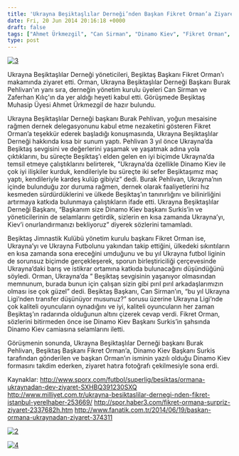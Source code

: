 ```yaml
---
title: 'Ukrayna Beşiktaşlılar Derneği’nden Başkan Fikret Orman’a Ziyaret'
date: Fri, 20 Jun 2014 20:16:18 +0000
draft: false
tags: ["Ahmet Ürkmezgil", "Can Sirman", "Dinamo Kiev", "Fikret Orman", "Igor Surkis", "Ukrayna Beşiktaşlılar Derneği", "Ukrayna Beşiktaşlılar Derneği", "Zaferhan Kılıç"]
type: post
---
```


[![3](http://burakpehlivan.org/wp-content/uploads/2014/06/3.jpg)](http://burakpehlivan.org/wp-content/uploads/2014/06/3.jpg)

Ukrayna Beşiktaşlılar Derneği yöneticileri, Beşiktaş Başkanı Fikret Orman'ı makamında ziyaret etti.
Orman, Ukrayna Beşiktaşlılar Derneği Başkanı Burak Pehlivan'ın yanı sıra, derneğin yönetim kurulu üyeleri Can Sirman ve Zaferhan Kılıç'ın da yer aldığı heyeti kabul etti. Görüşmede Beşiktaş Muhasip Üyesi Ahmet Ürkmezgil de hazır bulundu.

Ukrayna Beşiktaşlılar Derneği başkanı Burak Pehlivan, yoğun mesaisine rağmen dernek delegasyonunu kabul etme nezaketini gösteren Fikret Orman’a teşekkür ederek başladığı konuşmasında, Ukrayna Beşiktaşlılar Derneği hakkında kısa bir sunum yaptı. Pehlivan 3 yıl önce Ukrayna’da Beşiktaş sevgisini ve değerlerini yaşamak ve yaşatmak adına yola çıktıklarını, bu süreçte Beşiktaş’ı elden gelen en iyi biçimde Ukrayna’da temsil etmeye çalıştıklarını belirterek, "Ukrayna’da özellikle Dinamo Kiev ile çok iyi ilişkiler kurduk, kendileriyle bu süreçte iki sefer Beşiktaşımız maç yaptı, kendileriyle kardeş kulüp gibiyiz” dedi. Burak Pehlivan, Ukrayna’nın içinde bulunduğu zor duruma rağmen, dernek olarak faaliyetlerini hız kesmeden sürdürdüklerini ve ülkede Beşiktaş’ın tanınırlığını ve bilinirliğini artırmaya katkıda bulunmaya çalıştıkların ifade etti. Ukrayna Beşiktaşlılar Derneği Başkanı, “Başkanım size Dinamo Kiev başkanı Surkis’in ve yöneticilerinin de selamlarını getirdik, sizlerin en kısa zamanda Ukrayna’yı, Kiev’i onurlandırmanızı bekliyoruz” diyerek sözlerini tamamladı. 

Beşiktaş Jimnastik Kulübü yönetim kurulu başkanı Fikret Orman ise, Ukrayna’yı ve Ukrayna Futbolunu yakından takip ettiğini, ülkedeki sıkıntıların en kısa zamanda sona ereceğini umduğunu ve bu yıl Ukrayna futbol liginin de sorunsuz biçimde gerçekleşerek, sporun birleştiriciliği çerçevesinde Ukrayna’daki barış ve istikrar ortamına katkıda bulunacağını düşündüğünü söyledi. Orman, Ukrayna’da ” Beşiktaş sevgisinin yaşanıyor olmasından memnunum, burada bunun için çalışan sizin gibi pırıl pırıl arkadaşlarımızın olması ise çok güzel” dedi. Beşiktaş Başkanı, Can Sirman’ın, “bu yıl Ukrayna Ligi’nden transfer düşünüyor musunuz?” sorusu üzerine Ukrayna Ligi’nde çok kaliteli oyuncuların oynadığını ve iyi, kaliteli oyuncuların her zaman Beşiktaş’ın radarında olduğunun altını çizerek cevap verdi. Fikret Orman, sözlerini bitirmeden önce ise Dinamo Kiev Başkanı Surkis’in şahsında Dinamo Kiev camiasına selamlarını iletti.

Görüşmenin sonunda, Ukrayna Beşiktaşlılar Derneği başkanı Burak Pehlivan, Beşiktaş Başkanı Fikret Orman’a, Dinamo Kiev Başkanı Surkis tarafından gönderilen ve başkan Orman’ın isminin yazılı olduğu Dinamo Kiev formasını takdim ederken, ziyaret hatıra fotoğrafı çekilmesiyle sona erdi.

Kaynaklar: 
http://www.sporx.com/futbol/superlig/besiktas/ormana-ukraynadan-dev-ziyaret-SXHBQ391230SXQ 
http://www.milliyet.com.tr/ukrayna-besiktaslilar-dernegi-nden-fikret-istanbul-yerelhaber-253669/
http://spor.haber3.com/fikret-ormana-surpriz-ziyaret-2337682h.htm
http://www.fanatik.com.tr/2014/06/19/baskan-ormana-ukraynadan-ziyaret-374311

[![2](http://burakpehlivan.org/wp-content/uploads/2014/06/2.jpg)](http://burakpehlivan.org/wp-content/uploads/2014/06/2.jpg)

[![4](http://burakpehlivan.org/wp-content/uploads/2014/06/4.jpg)](http://burakpehlivan.org/wp-content/uploads/2014/06/4.jpg)
